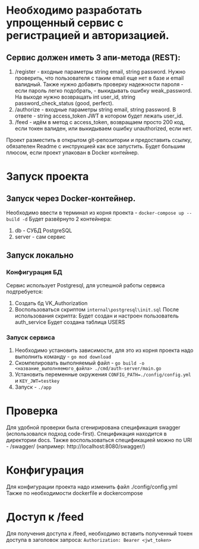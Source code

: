 # Необходимо разработать упрощенный сервис с регистрацией и авторизацией.

## Сервис должен иметь 3 апи-метода (REST):
1. /register -  входные параметры string email, string password. Нужно проверить, что пользователя с таким email еще нет в базе и email валидный. Также нужно добавить проверку надежности пароля - если пароль легко подобрать, - выкидывать ошибку weak_password. На выходе нужно возвращать int user_id, string password_check_status (good, perfect).
2. /authorize - входные параметры string email, string password. В ответе - string access_token JWT в котором будет лежать user_id.
3. /feed - идём в метод с access_token, возвращаем просто 200 код, если токен валиден, или выкидываем ошибку unauthorized, если нет.

Проект разместить в открытом git-репозитории и предоставить ссылку, обязателен Readme с инструкцией как все запустить. Будет большим плюсом, если проект упакован в Docker контейнер.

# Запуск проекта

## Запуск через Docker-контейнер.
Необходимо ввести в терминал из корня проекта - ```docker-compose up --build -d```
Будет развёрнуто 2 контейнера:
1. db - СУБД PostgreSQL
2. server - сам сервис 

## Запуск локально
### Конфигурация БД
Сервис использует Postgresql, для успешной работы сервиса подтребуется:
1. Создать бд VK_Authorization
2. Воспользоваться скриптом ```internal\postgresql\init.sql```
После использования скрипта:
    Будет создан и настроен пользователь auth_service
    Будет создана таблица USERS

### Запуск сервиса
1. Необходимо установить зависимости, для это из корня проекта надо выполнить команду - ```go mod download```
2. Скомпелировать выполняемый файл -  ```go build -o <название_выполняемого_файла> ./cmd/auth-server/main.go```
4. Установить переменные окружения ```CONFIG_PATH=./config/config.yml``` и ```KEY_JWT=testkey```
3. Запуск - ```./app```

# Проверка

Для удобной проверки была сгенирирована спецификация swagger (использовался подход code-first). Спецификация находится в директории docs. Также воспользоваться спецификацией можно по URI - /swagger/ (например: http://localhost:8080/swagger/)

# Конфигурация

Для конфигурации проекта надо изменить файл ./config/config.yml
Также по необходимости dockerfile и dockercompose

# Доступ к /feed

Для получения доступа к /feed, необходимо вставить полученный токен доступа в заголовок запроса:
```Authorization: Bearer <jwt_token>```